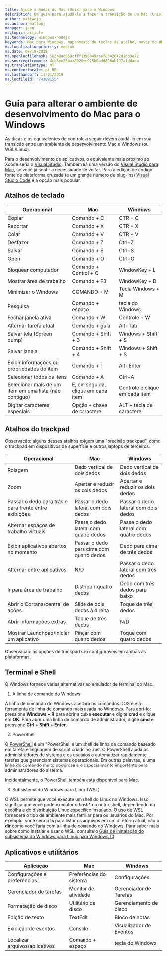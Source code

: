```yaml
---
title: Ajude a mudar do Mac (Unix) para o Windows
description: Um guia para ajudá-lo a fazer a transição de um Mac (Unix) para um ambiente de desenvolvimento do Windows, incluindo o mapeamento de teclas de atalho e uma breve visão geral dos conceitos que diferem entre Mac e Windows.
author: mattwojo
ms.author: mattwoj
manager: jken
ms.topic: article
ms.technology: windows-nodejs
keywords: Mac para Windows, mapeamento de teclas de atalho, mover do UNIX para o Windows, fazer a transição do Mac para o Windows, ajudar a mudar do MacBook para a superfície, como usar o Windows para um usuário Macintosh, alternando do Macintosh para o Windows, ajudar a alterar os ambientes de desenvolvimento, Mac OS X para o Windows, ajuda movendo do Mac para o PC
ms.localizationpriority: medium
ms.date: 09/19/2019
ms.openlocfilehash: 563a8ad659cfff1396049aae78342642d1db3e72
ms.sourcegitcommit: 4cb3ee28baa8020ec925b0bdd896ab197a1ddadb
ms.translationtype: MT
ms.contentlocale: pt-BR
ms.lasthandoff: 11/21/2019
ms.locfileid: "74309155"
---
```

# <a name="guide-for-changing-your-dev-environment-from-mac-to-windows"></a>Guia para alterar o ambiente de desenvolvimento do Mac para o Windows

As dicas e os equivalentes de controle a seguir devem ajudá-lo em sua transição entre um ambiente de desenvolvimento Mac e Windows (ou WSL/Linux).

Para o desenvolvimento de aplicativos, o equivalente mais próximo ao Xcode seria o [Visual Studio](https://visualstudio.microsoft.com). Também há uma versão do [Visual Studio para Mac](https://visualstudio.microsoft.com/vs/mac/), se você já sentir a necessidade de voltar. Para a edição de código-fonte de plataforma cruzada (e um grande número de plug-ins) [Visual Studio Code](https://code.visualstudio.com/?wt.mc_id=DX_841432) é a opção mais popular.

## <a name="keyboard-shortcuts"></a>Atalhos de teclado

| **Operacional** | **Mac** | **Windows** |
|---------------|--------------------|---------------------|
| Copiar | Comando + C | CTR + C |
| Recortar | Comando + X | CTR + X |
| Colar | Comando + V | CTR + V |
| Desfazer | Comando + Z | Ctrl+Z |
| Salvar | Comando + S | Ctrl+S |
| Open | Comando + O | Ctrl+O |
| Bloquear computador | Comando + Control + Q | WindowKey + L |
| Mostrar área de trabalho | Comando + F3 | WindowKey + D |
| Minimizar o Windows | COMANDO + M | Tecla Windows + M |
| Pesquisa | Comando + espaço | tecla do Windows |
| Fechar janela ativa | Comando + W | Controle + W |
| Alternar tarefa atual | Comando + guia | Alt+Tab |
| Salvar tela (Screen dump) | Comando + Shift + 3 | Windows + Shift + S |
| Salvar janela | Comando + Shift + 4 | Windows + Shift + S |
| Exibir informações ou propriedades do item | Comando + I | Alt+Enter |
 | Selecionar todos os itens | Comando + A | Ctrl+A |
| Selecionar mais de um item em uma lista (não contíguo) | E, em seguida, clique em cada item | Controle e clique em cada item |
| Digitar caracteres especiais | Opção + chave de caractere | ALT + tecla de caractere|

## <a name="trackpad-shortcuts"></a>Atalhos do trackpad

Observação: alguns desses atalhos exigem uma "precisão trackpad", como o trackpad em dispositivos de superfície e outros laptops de terceiros.

 **Operacional** | **Mac** | **Windows** |
|---------------|--------------------|---------------------|
| Rolagem | Dedo vertical de dois dedos | Dedo vertical de dois dedos |
| Zoom | Apertar e reduzir os dois dedos | Apertar e reduzir os dois dedos |
| Passar o dedo para trás e para frente entre exibições | Passar o dedo lateral com dois dedos | Passar o dedo lateral com dois dedos |
| Alternar espaços de trabalho virtuais | Passe o dedo lateral com quatro dedos | Passe o dedo lateral com quatro dedos |
| Exibir aplicativos abertos no momento | Passar o dedo para cima com quatro dedos | Dedo para cima de três dedos |
| Alternar entre aplicativos | N/D | Passar o dedo lateral com três dedos |
| Ir para área de trabalho | Distribuir quatro dedos | Dedo com três dedos para baixo |
| Abrir o Cortana/central de ações | Slide de dois dedos à direita | Toque de três dedos |
| Abrir informações extras | Toque de três dedos | N/D |
|Mostrar Launchpad/iniciar um aplicativo | Pinçar com quatro dedos | Toque com quatro dedos |

Observação: as opções de trackpad são configuráveis em ambas as plataformas.

## <a name="terminal-and-shell"></a>Terminal e Shell

O Windows fornece várias alternativas ao emulador de terminal do Mac.

1. A linha de comando do Windows

A linha de comando do Windows aceitará os comandos DOS e é a ferramenta de linha de comando mais usada no Windows. Para abri-lo: pressione **Windows + R** para abrir a caixa **executar** e digite **cmd** e clique em **OK**. Para abrir uma linha de comando de administrador, digite **cmd** e pressione **Ctrl + Shift + Enter**. 

2. PowerShell

O [PowerShell](https://docs.microsoft.com/powershell/scripting/overview?view=powershell-6) é um "PowerShell é um shell de linha de comando baseado em tarefa e linguagem de script criado no .net. O PowerShell ajuda os administradores de sistema e os usuários a automatizar rapidamente tarefas que gerenciam sistemas operacionais. Em outras palavras, é uma linha de comando muito poderosa e é especialmente importante para administradores do sistema.

Incidentalmente, o PowerShell [também está disponível para Mac](https://docs.microsoft.com/powershell/scripting/install/installing-powershell-core-on-macos?view=powershell-6).

3. Subsistema do Windows para Linux (WSL)

O WSL permite que você execute um shell do Linux no Windows. Isso significa que você pode executar o *bash** ou outro shell, dependendo da escolha e do distribuição Linux específico instalado. O uso de WSL fornecerá o tipo de ambiente mais familiar para os usuários do Mac. Por exemplo, você será o **ls** para listar os arquivos em um diretório atual, não o **dir** como você faria com a linha de comando do Windows. Para saber mais sobre como instalar e usar o WSL, consulte o [Guia de instalação do subsistema do Windows para Linux para Windows 10](https://docs.microsoft.com/en-us/windows/wsl/install-win10).

## <a name="apps-and-utilities"></a>Aplicativos e utilitários

 **Aplicação** | **Mac** | **Windows** |
|---------------|--------------------|---------------------|
| Configurações e preferências | Preferências do sistema | Configurações |
| Gerenciador de tarefas | Monitor de atividade | Gerenciador de Tarefas |
| Formatação de disco | Utilitário de disco | Gerenciamento de disco |
| Edição de texto | TextEdit | Bloco de notas |
| Exibição de eventos | Console | Visualizador de Eventos |
| Localizar arquivos/aplicativos | Comando + espaço | tecla do Windows |
